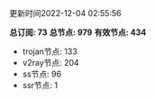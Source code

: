更新时间2022-12-04 02:55:56

**总订阅: 73**
**总节点: 979**
**有效节点: 434**
- trojan节点: 133
- v2ray节点: 204
- ss节点: 96
- ssr节点: 1

